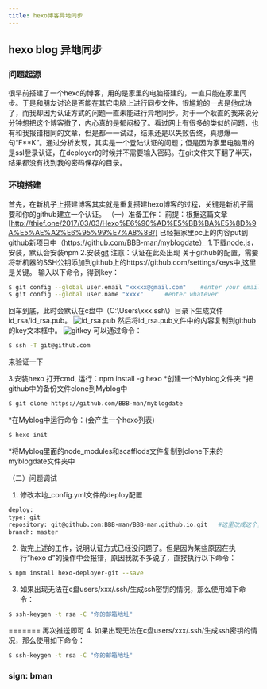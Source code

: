 ```yaml
---
title: hexo博客异地同步
---
```

## hexo blog 异地同步
### 问题起源
很早前搭建了一个hexo的博客，用的是家里的电脑搭建的，一直只能在家里同步。于是和朋友讨论是否能在其它电脑上进行同步文件，很尴尬的一点是他成功了，而我却因为认证方式的问题一直未能进行异地同步。对于一个耿直的我来说分分钟想把这个博客撤了，内心真的是郁闷极了。看过网上有很多的类似的问题，也有和我报错相同的文章，但是都一一试过，结果还是以失败告终，真想爆一句“F**K”。通过分析发现，其实是一个登陆认证的问题；但是因为家里电脑用的是ssl登录认证，在deployer的时候并不需要输入密码。在git文件夹下翻了半天，结果都没有找到我的密码保存的目录。

### 环境搭建
首先，在新机子上搭建博客其实就是重复搭建hexo博客的过程，关键是新机子需要和你的github建立一个认证。
（一）准备工作：
前提：根据这篇文章[http://thief.one/2017/03/03/Hexo%E6%90%AD%E5%BB%BA%E5%8D%9A%E5%AE%A2%E6%95%99%E7%A8%8B/]
已经把家里pc上的内容put到github新项目中（https://github.com/BBB-man/myblogdate）
1.下载[node.js](https://nodejs.org/en/)，安装，默认会安装npm
2.安装[git](https://github.com/git-for-windows/git/releases)
注意：认证在此处出现
	关于github的配置，需要将新机器的SSH公钥添加到github上的https://github.com/settings/keys中,这里是关键。
输入以下命令，得到key：
``` bash
$ git config --global user.email "xxxxx@gmail.com"    #enter your email(github registered)
$ git config --global user.name "xxxx"		#enter whatever
```
回车到底，此时会默认在c盘中（C:\Users\xxx\.ssh\）目录下生成文件id_rsa/id_rsa.pub。
![id_rsa.pub](/upload_image/id_rsa_pub.jpg)
然后将id_rsa.pub文件中的内容复制到github的key文本框中。
![gitkey](/upload_image/gitkey.jpg)
可以通过命令：
``` bash
$ ssh -T git@github.com
```
来验证一下

3.安装hexo    打开cmd, 运行：npm install -g hexo
*创建一个Myblog文件夹
*把github中的备份文件clone到Myblog中
``` bash
$ git clone https://github.com/BBB-man/myblogdate
```
*在Myblog中运行命令：(会产生一个hexo列表)
``` bash
$ hexo init
```
*将Myblog里面的node_modules和scafflods文件复制到clone下来的myblogdate文件夹中

（二）问题调试
1. 修改本地_config.yml文件的deploy配置
``` bash
deploy:
type: git
repository: git@github.com:BBB-man/BBB-man.github.io.git   #这里改成这个，原先为https的
branch: master
```
2. 做完上述的工作，说明认证方式已经没问题了。但是因为某些原因在执行“hexo d”的操作中会报错，原因我就不多说了，直接执行以下命令：
``` bash
$ npm install hexo-deployer-git --save
```

3. 如果出现无法在c盘users/xxx/.ssh/生成ssh密钥的情况，那么使用如下命令：
``` bash
$ ssh-keygen -t rsa -C "你的邮箱地址"
```
=======
再次推送即可
4.
如果出现无法在c盘users/xxx/.ssh/生成ssh密钥的情况，那么使用如下命令：
``` bash
$ ssh-keygen -t rsa -C "你的邮箱地址"
```

### sign: bman